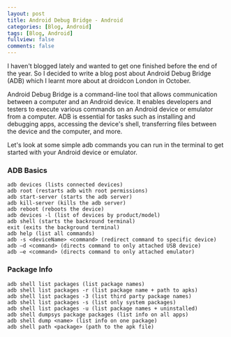 ```yaml
---
layout: post
title: Android Debug Bridge - Android
categories: [Blog, Android]
tags: [Blog, Android]
fullview: false
comments: false
---
```

I haven't blogged lately and wanted to get one finished before the end of the year. So I decided to write a blog post about Android Debug Bridge (ADB) which I learnt more about at droidcon London in October.

Android Debug Bridge is a command-line tool that allows communication between a computer and an Android device. It enables developers and testers to execute various commands on an Android device or emulator from a computer. ADB is essential for tasks such as installing and debugging apps, accessing the device's shell, transferring files between the device and the computer, and more.

Let's look at some simple adb commands you can run in the terminal to get started with your Android device or emulator.

<h3>ADB Basics</h3>

```console
adb devices (lists connected devices)
adb root (restarts adb with root permissions)
adb start-server (starts the adb server)
adb kill-server (kills the adb server)
adb reboot (reboots the device)
adb devices -l (list of devices by product/model)
adb shell (starts the backround terminal)
exit (exits the background terminal)
adb help (list all commands)
adb -s <deviceName> <command> (redirect command to specific device)
adb –d <command> (directs command to only attached USB device)
adb –e <command> (directs command to only attached emulator)
```

<h3>Package Info</h3>

```console
adb shell list packages (list package names)
adb shell list packages -r (list package name + path to apks)
adb shell list packages -3 (list third party package names)
adb shell list packages -s (list only system packages)
adb shell list packages -u (list package names + uninstalled)
adb shell dumpsys package packages (list info on all apps)
adb shell dump <name> (list info on one package)
adb shell path <package> (path to the apk file)
```